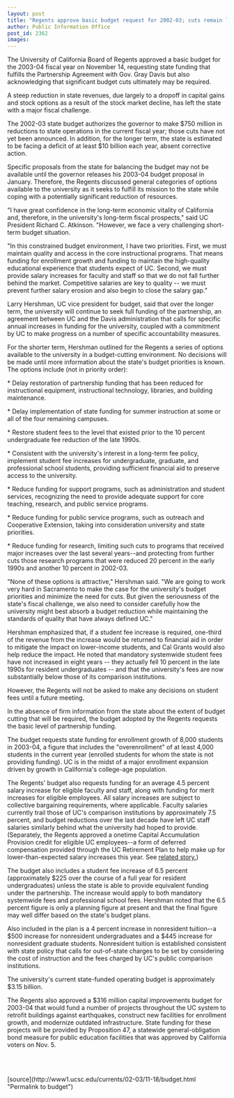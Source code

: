 ```yaml
---
layout: post
title: "Regents approve basic budget request for 2002-03; cuts remain likely"
author: Public Information Office
post_id: 2362
images:
---
```


<p>
  The University of California Board of Regents approved a basic budget for the 2003-04 fiscal year on November 14, requesting state funding that fulfills the Partnership Agreement with Gov. Gray Davis but also acknowledging that significant budget cuts ultimately may be required.<br>
</p>
<p>
  A steep reduction in state revenues, due largely to a dropoff in capital gains and stock options as a result of the stock market decline, has left the state with a major fiscal challenge.
</p>
<p>
  The 2002-03 state budget authorizes the governor to make $750 million in reductions to state operations in the current fiscal year; those cuts have not yet been announced. In addition, for the longer term, the state is estimated to be facing a deficit of at least $10 billion each year, absent corrective action.
</p>
<p>
  Specific proposals from the state for balancing the budget may not be available until the governor releases his 2003-04 budget proposal in January. Therefore, the Regents discussed general categories of options available to the university as it seeks to fulfill its mission to the state while coping with a potentially significant reduction of resources.
</p>
<p>
  "I have great confidence in the long-term economic vitality of California and, therefore, in the university's long-term fiscal prospects," said UC President Richard C. Atkinson. "However, we face a very challenging short-term budget situation.
</p>
<p>
  "In this constrained budget environment, I have two priorities. First, we must maintain quality and access in the core instructional programs. That means funding for enrollment growth and funding to maintain the high-quality educational experience that students expect of UC. Second, we must provide salary increases for faculty and staff so that we do not fall further behind the market. Competitive salaries are key to quality -- we must prevent further salary erosion and also begin to close the salary gap."
</p>
<p>
  Larry Hershman, UC vice president for budget, said that over the longer term, the university will continue to seek full funding of the partnership, an agreement between UC and the Davis administration that calls for specific annual increases in funding for the university, coupled with a commitment by UC to make progress on a number of specific accountability measures.
</p>
<p>
  For the shorter term, Hershman outlined for the Regents a series of options available to the university in a budget-cutting environment. No decisions will be made until more information about the state's budget priorities is known. The options include (not in priority order):
</p>
<p>
  * Delay restoration of partnership funding that has been reduced for instructional equipment, instructional technology, libraries, and building maintenance.
</p>
<p>
  * Delay implementation of state funding for summer instruction at some or all of the four remaining campuses.
</p>
<p>
  * Restore student fees to the level that existed prior to the 10 percent undergraduate fee reduction of the late 1990s.
</p>
<p>
  * Consistent with the university's interest in a long-term fee policy, implement student fee increases for undergraduate, graduate, and professional school students, providing sufficient financial aid to preserve access to the university.
</p>
<p>
  * Reduce funding for support programs, such as administration and student services, recognizing the need to provide adequate support for core teaching, research, and public service programs.
</p>
<p>
  * Reduce funding for public service programs, such as outreach and Cooperative Extension, taking into consideration university and state priorities.
</p>
<p>
  * Reduce funding for research, limiting such cuts to programs that received major increases over the last several years--and protecting from further cuts those research programs that were reduced 20 percent in the early 1990s and another 10 percent in 2002-03.
</p>
<p>
  "None of these options is attractive," Hershman said. "We are going to work very hard in Sacramento to make the case for the university's budget priorities and minimize the need for cuts. But given the seriousness of the state's fiscal challenge, we also need to consider carefully how the university might best absorb a budget reduction while maintaining the standards of quality that have always defined UC."
</p>
<p>
  Hershman emphasized that, if a student fee increase is required, one-third of the revenue from the increase would be returned to financial aid in order to mitigate the impact on lower-income students, and Cal Grants would also help reduce the impact. He noted that mandatory systemwide student fees have not increased in eight years -- they actually fell 10 percent in the late 1990s for resident undergraduates -- and that the university's fees are now substantially below those of its comparison institutions.
</p>
<p>
  However, the Regents will not be asked to make any decisions on student fees until a future meeting.
</p>
<p>
  In the absence of firm information from the state about the extent of budget cutting that will be required, the budget adopted by the Regents requests the basic level of partnership funding.
</p>
<p>
  The budget requests state funding for enrollment growth of 8,000 students in 2003-04, a figure that includes the "overenrollment" of at least 4,000 students in the current year (enrolled students for whom the state is not providing funding). UC is in the midst of a major enrollment expansion driven by growth in California's college-age population.
</p>
<p>
  The Regents' budget also requests funding for an average 4.5 percent salary increase for eligible faculty and staff, along with funding for merit increases for eligible employees. All salary increases are subject to collective bargaining requirements, where applicable. Faculty salaries currently trail those of UC's comparison institutions by approximately 7.5 percent, and budget reductions over the last decade have left UC staff salaries similarly behind what the university had hoped to provide. (Separately, the Regents approved a onetime Capital Accumulation Provision credit for eligible UC employees--a form of deferred compensation provided through the UC Retirement Plan to help make up for lower-than-expected salary increases this year. See <a href="http://www.ucsc.edu/currents/02-03/11-18/retirement.html">related story.</a>)
</p>
<p>
  The budget also includes a student fee increase of 6.5 percent (approximately $225 over the course of a full year for resident undergraduates) unless the state is able to provide equivalent funding under the partnership. The increase would apply to both mandatory systemwide fees and professional school fees. Hershman noted that the 6.5 percent figure is only a planning figure at present and that the final figure may well differ based on the state's budget plans.
</p>
<p>
  Also included in the plan is a 4 percent increase in nonresident tuition--a $500 increase for nonresident undergraduates and a $445 increase for nonresident graduate students. Nonresident tuition is established consistent with state policy that calls for out-of-state charges to be set by considering the cost of instruction and the fees charged by UC's public comparison institutions.
</p>
<p>
  The university's current state-funded operating budget is approximately $3.15 billion.
</p>
<p>
  The Regents also approved a $316 million capital improvements budget for 2003-04 that would fund a number of projects throughout the UC system to retrofit buildings against earthquakes, construct new facilities for enrollment growth, and modernize outdated infrastructure. State funding for these projects will be provided by Proposition 47, a statewide general-obligation bond measure for public education facilities that was approved by California voters on Nov. 5.
</p>
<p>
  <br>
  <br>

</p>
<p>

</p>
[source](http://www1.ucsc.edu/currents/02-03/11-18/budget.html "Permalink to budget")

